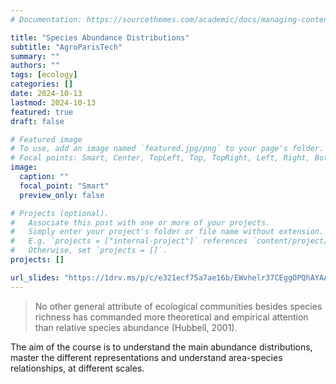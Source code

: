 ```yaml
---
# Documentation: https://sourcethemes.com/academic/docs/managing-content/

title: "Species Abundance Distributions"
subtitle: "AgroParisTech"
summary: ""
authors: ""
tags: [ecology]
categories: []
date: 2024-10-13
lastmod: 2024-10-13
featured: true
draft: false

# Featured image
# To use, add an image named `featured.jpg/png` to your page's folder.
# Focal points: Smart, Center, TopLeft, Top, TopRight, Left, Right, BottomLeft, Bottom, BottomRight.
image:
  caption: ""
  focal_point: "Smart"
  preview_only: false

# Projects (optional).
#   Associate this post with one or more of your projects.
#   Simply enter your project's folder or file name without extension.
#   E.g. `projects = ["internal-project"]` references `content/project/deep-learning/index.md`.
#   Otherwise, set `projects = []`.
projects: []

url_slides: "https://1drv.ms/p/c/e321ecf75a7ae16b/EWvhelr37CEggOPQhAYAAAABhN9ZeAxjpd671LjXMRC9iw?e=FHe4EP"
---
```


> No other general attribute of ecological communities besides species richness has commanded more theoretical and empirical attention than relative species abundance (Hubbell, 2001).

The aim of the course is to understand the main abundance distributions, master the different representations and understand area-species relationships, at different scales.

